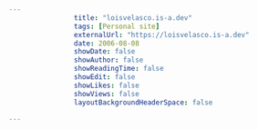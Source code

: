 ---
                title: "loisvelasco.is-a.dev"
                tags: [Personal site]
                externalUrl: "https://loisvelasco.is-a.dev"
                date: 2006-08-08
                showDate: false
                showAuthor: false
                showReadingTime: false
                showEdit: false
                showLikes: false
                showViews: false
                layoutBackgroundHeaderSpace: false
                ---
